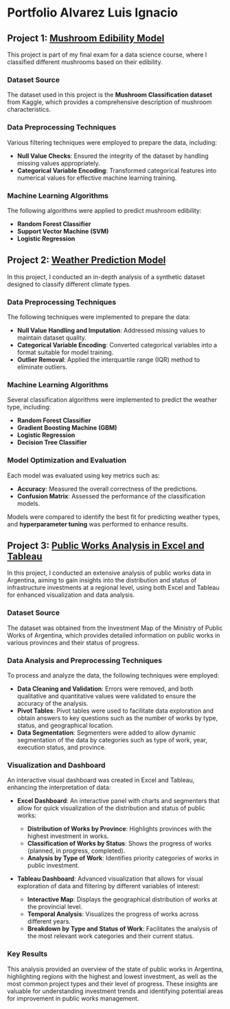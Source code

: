 # Portfolio Alvarez Luis Ignacio

## Project 1: [Mushroom Edibility Model](https://github.com/AlvarezLI/ProjectDS-Mushrooms)  
This project is part of my final exam for a data science course, where I classified different mushrooms based on their edibility.

### Dataset Source
The dataset used in this project is the **Mushroom Classification dataset** from Kaggle, which provides a comprehensive description of mushroom characteristics.

### Data Preprocessing Techniques
Various filtering techniques were employed to prepare the data, including:
- **Null Value Checks**: Ensured the integrity of the dataset by handling missing values appropriately.
- **Categorical Variable Encoding**: Transformed categorical features into numerical values for effective machine learning training.

### Machine Learning Algorithms
The following algorithms were applied to predict mushroom edibility:
- **Random Forest Classifier**
- **Support Vector Machine (SVM)**
- **Logistic Regression**

## Project 2: [Weather Prediction Model](https://github.com/AlvarezLI/ProyectoDSII_ParteI)  
In this project, I conducted an in-depth analysis of a synthetic dataset designed to classify different climate types.

### Data Preprocessing Techniques
The following techniques were implemented to prepare the data:
- **Null Value Handling and Imputation**: Addressed missing values to maintain dataset quality.
- **Categorical Variable Encoding**: Converted categorical variables into a format suitable for model training.
- **Outlier Removal**: Applied the interquartile range (IQR) method to eliminate outliers.

### Machine Learning Algorithms
Several classification algorithms were implemented to predict the weather type, including:
- **Random Forest Classifier**
- **Gradient Boosting Machine (GBM)**
- **Logistic Regression**
- **Decision Tree Classifier**

### Model Optimization and Evaluation
Each model was evaluated using key metrics such as:
- **Accuracy**: Measured the overall correctness of the predictions.
- **Confusion Matrix**: Assessed the performance of the classification models.

Models were compared to identify the best fit for predicting weather types, and **hyperparameter tuning** was performed to enhance results.

## Project 3: [Public Works Analysis in Excel and Tableau](https://github.com/AlvarezLI/Project_PublicWorks)

In this project, I conducted an extensive analysis of public works data in Argentina, aiming to gain insights into the distribution and status of infrastructure investments at a regional level, using both Excel and Tableau for enhanced visualization and data analysis.

### Dataset Source
The dataset was obtained from the Investment Map of the Ministry of Public Works of Argentina, which provides detailed information on public works in various provinces and their status of progress.

### Data Analysis and Preprocessing Techniques
To process and analyze the data, the following techniques were employed:
- **Data Cleaning and Validation**: Errors were removed, and both qualitative and quantitative values were validated to ensure the accuracy of the analysis.
- **Pivot Tables**: Pivot tables were used to facilitate data exploration and obtain answers to key questions such as the number of works by type, status, and geographical location.
- **Data Segmentation**: Segmenters were added to allow dynamic segmentation of the data by categories such as type of work, year, execution status, and province.

### Visualization and Dashboard
An interactive visual dashboard was created in Excel and Tableau, enhancing the interpretation of data:
- **Excel Dashboard**: An interactive panel with charts and segmenters that allow for quick visualization of the distribution and status of public works:
  - **Distribution of Works by Province**: Highlights provinces with the highest investment in works.
  - **Classification of Works by Status**: Shows the progress of works (planned, in progress, completed).
  - **Analysis by Type of Work**: Identifies priority categories of works in public investment.
  
- **Tableau Dashboard**: Advanced visualization that allows for visual exploration of data and filtering by different variables of interest:
  - **Interactive Map**: Displays the geographical distribution of works at the provincial level.
  - **Temporal Analysis**: Visualizes the progress of works across different years.
  - **Breakdown by Type and Status of Work**: Facilitates the analysis of the most relevant work categories and their current status.

### Key Results
This analysis provided an overview of the state of public works in Argentina, highlighting regions with the highest and lowest investment, as well as the most common project types and their level of progress. These insights are valuable for understanding investment trends and identifying potential areas for improvement in public works management.
